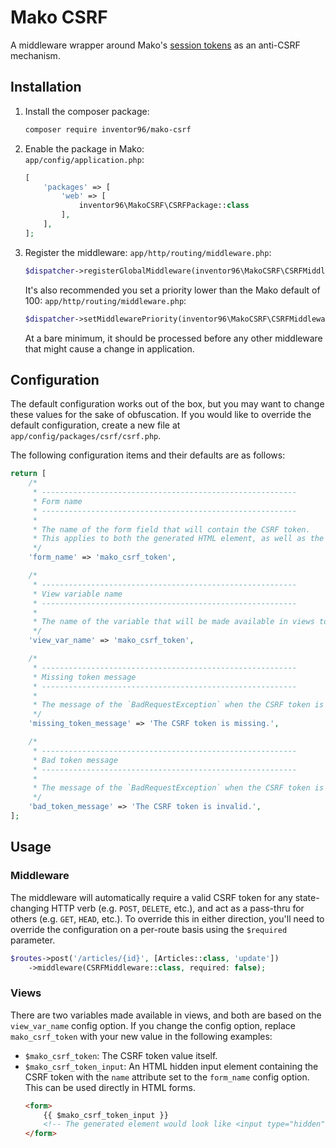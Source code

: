 # Mako CSRF
A middleware wrapper around Mako's [session tokens](https://makoframework.com/docs/10.0/learn-more:sessions#usage:security) as an anti-CSRF mechanism.

## Installation
1. Install the composer package:
    ```bash
    composer require inventor96/mako-csrf
    ```

1. Enable the package in Mako:  
    `app/config/application.php`:
    ```php
    [
        'packages' => [
            'web' => [
                inventor96\MakoCSRF\CSRFPackage::class
            ],
        ],
    ];
    ```

1. Register the middleware:
    `app/http/routing/middleware.php`:
    ```php
    $dispatcher->registerGlobalMiddleware(inventor96\MakoCSRF\CSRFMiddleware::class);
    ```

    It's also recommended you set a priority lower than the Mako default of 100:
    `app/http/routing/middleware.php`:
    ```php
    $dispatcher->setMiddlewarePriority(inventor96\MakoCSRF\CSRFMiddleware::class, 25);
    ```
    At a bare minimum, it should be processed before any other middleware that might cause a change in application.

## Configuration
The default configuration works out of the box, but you may want to change these values for the sake of obfuscation. If you would like to override the default configuration, create a new file at `app/config/packages/csrf/csrf.php`.

The following configuration items and their defaults are as follows:
```php
return [
	/*
	 * ---------------------------------------------------------
	 * Form name
	 * ---------------------------------------------------------
	 *
	 * The name of the form field that will contain the CSRF token.
	 * This applies to both the generated HTML element, as well as the field that is checked in the middleware.
	 */
	'form_name' => 'mako_csrf_token',

	/*
	 * ---------------------------------------------------------
	 * View variable name
	 * ---------------------------------------------------------
	 *
	 * The name of the variable that will be made available in views to contain the CSRF token.
	 */
	'view_var_name' => 'mako_csrf_token',

	/*
	 * ---------------------------------------------------------
	 * Missing token message
	 * ---------------------------------------------------------
	 *
	 * The message of the `BadRequestException` when the CSRF token is missing.
	 */
	'missing_token_message' => 'The CSRF token is missing.',

	/*
	 * ---------------------------------------------------------
	 * Bad token message
	 * ---------------------------------------------------------
	 *
	 * The message of the `BadRequestException` when the CSRF token is invalid.
	 */
	'bad_token_message' => 'The CSRF token is invalid.',
];
```

## Usage
### Middleware
The middleware will automatically require a valid CSRF token for any state-changing HTTP verb (e.g. `POST`, `DELETE`, etc.), and act as a pass-thru for others (e.g. `GET`, `HEAD`, etc.). To override this in either direction, you'll need to override the configuration on a per-route basis using the `$required` parameter.
```php
$routes->post('/articles/{id}', [Articles::class, 'update'])
    ->middleware(CSRFMiddleware::class, required: false);
```

### Views
There are two variables made available in views, and both are based on the `view_var_name` config option. If you change the config option, replace `mako_csrf_token` with your new value in the following examples:
- `$mako_csrf_token`: The CSRF token value itself.
- `$mako_csrf_token_input`: An HTML hidden input element containing the CSRF token with the `name` attribute set to the `form_name` config option. This can be used directly in HTML forms.
    ```html
    <form>
        {{ $mako_csrf_token_input }}
        <!-- The generated element would look like <input type="hidden" name="mako_csrf_token" value="..." /> -->
    </form>
    ```